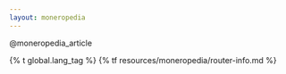```yaml
---
layout: moneropedia
---
```


@moneropedia_article

{% t global.lang_tag %}
{% tf resources/moneropedia/router-info.md %}
